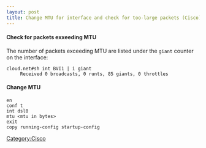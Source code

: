 ```yaml
---
layout: post 
title: Change MTU for interface and check for too-large packets (Cisco)
---
```


#### Check for packets exxeeding MTU

The number of packets exceeding MTU are listed under the `giant` counter
on the interface:

    cloud.net#sh int BVI1 | i giant
         Received 0 broadcasts, 0 runts, 85 giants, 0 throttles

#### Change MTU

    en
    conf t
    int dsl0
    mtu <mtu in bytes>
    exit
    copy running-config startup-config

[Category:Cisco](Category:Cisco "wikilink")
